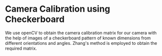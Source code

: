 # Camera Calibration using Checkerboard

We use openCV to obtain the camera calibration matrix for our camera with the help of images of a checkerboard pattern of known dimensions from different orientations and angles.
Zhang's method is employed to obtain the required matrix.
